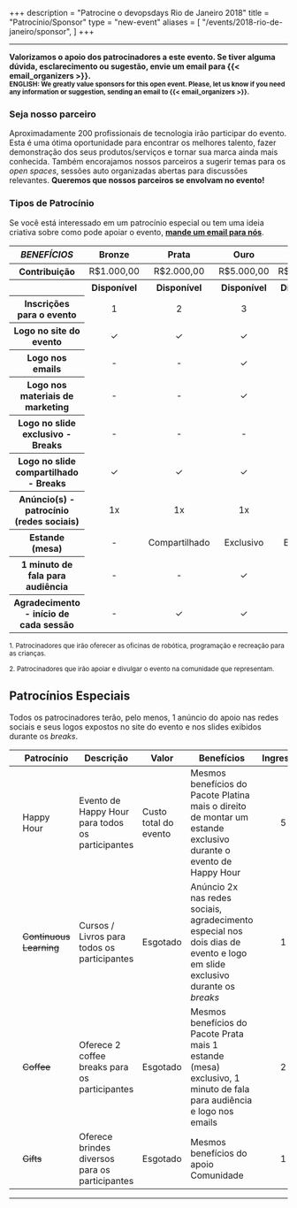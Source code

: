 +++
description = "Patrocine o devopsdays Rio de Janeiro 2018"
title = "Patrocínio/Sponsor"
type = "new-event"
aliases = [
        "/events/2018-rio-de-janeiro/sponsor",
]
+++
<hr/>

<b>
Valorizamos o apoio dos patrocinadores a este evento. Se tiver alguma dúvida, esclarecimento ou sugestão, envie um email para {{< email_organizers >}}.
</b><br>
<small><b>ENGLISH: We greatly value sponsors for this open event. Please, let us know if you need any information or suggestion, sending an email to {{< email_organizers >}}.</b></small>
<br>

### Seja nosso parceiro
Aproximadamente 200 profissionais de tecnologia irão participar do evento. Esta é uma ótima oportunidade para encontrar os melhores talento, fazer demonstração dos seus produtos/serviços e tornar sua marca ainda mais conhecida. Também encorajamos nossos parceiros a sugerir temas para os <i>open spaces</i>, sessões auto organizadas abertas para discussões relevantes. <b>Queremos que nossos parceiros se envolvam no evento!</b>

### Tipos de Patrocínio

 <div class="alert alert-info">
  Se você está interessado em um patrocínio especial ou tem uma ideia criativa sobre como pode apoiar o evento, <b><a href="mailto:organizers-rj-2018@devopsdays.org@devopsdays.org?subject=DevOpsDays Rio de Janeiro - Patroc&iacute;nio">mande um email para nós</a></b>.
</div>

<div class="table-responsive">
      <table class="table table-bordered table-hover table-responsive-md">
        <thead class="thead-light">
          <tr>
            <th scope="col"><i>BENEFÍCIOS</i></th>
            <th scope="col"><center>Bronze</center></th>
            <th scope="col"><center>Prata</center></th>
            <th scope="col"><center>Ouro</center></th>
            <th scope="col"><center>Platina</center></th>
            <th scope="col"><center>FamilyOps<sup><a href="#1">1</a></sup></center></th>
            <th scope="col"><center>Comunidade<sup><a href="#2">2</a></sup></center></th>            
          </tr>
        </thead>
        <tbody>
          <tr>
            <th scope="row">Contribuição</th>
            <td><center>R$1.000,00</center></td>
            <td><center>R$2.000,00</center></td>
            <td><center>R$5.000,00</center></td>
            <td><center>R$8.000,00</center></td>
            <td><center>Oficinas</center></td>
            <td><center>-</center></td>
          </tr>
          <tr>
            <th scope="row">&nbsp;</th>
            <th><center><span class="badge badge-success">Disponível</span></center></th>
            <th><center><span class="badge badge-success">Disponível</span></center></th>
            <th><center><span class="badge badge-success">Disponível</span></center></th>
            <th><center><span class="badge badge-success">Disponível</span></center></th>
            <th><center><span class="badge badge-success">Disponível</span></center></th>
            <th><center><span class="badge badge-success">Disponível</span></center></th>
          </tr>
          <tr>
            <th scope="row">Inscrições para o evento</td>
            <td><center>1</center></td>
            <td><center>2</center></td>
            <td><center>3</center></td>
            <td><center>5</center></td>
            <td><center>Monitores</center></td>
            <td><center>-</center></td>
          </tr>
          <tr>
            <th scope="row">Logo no site do evento</th>
            <td><center>&#10003;</center></td>
            <td><center>&#10003;</center></td>
            <td><center>&#10003;</center></td>
            <td><center>&#10003;</center></td>
            <td><center>&#10003;</center></td>
            <td><center>&#10003;</center></td>
          </tr>
          <tr>
            <th scope="row">Logo nos emails</th>
            <td><center>-</center></td>
            <td><center>-</center></td>
            <td><center>&#10003;</center></td>
            <td><center>&#10003;</center></td>
            <td><center>&#10003;</center></td>
            <td><center>-</center></td>
          </tr>
          <tr>
            <th scope="row">Logo nos materiais de marketing</th>
            <td><center>-</center></td>
            <td><center>-</center></td>
            <td><center>&#10003;</center></td>
            <td><center>&#10003;</center></td>
            <td><center>&#10003;</center></td>
            <td><center>-</center></td>
          </tr>
          <tr>
            <th scope="row">Logo no slide exclusivo - Breaks</th>
            <td><center>-</center></td>
            <td><center>-</center></td>
            <td><center>-</center></td>
            <td><center>&#10003;</center> </td>
            <td><center>-</center></td>
            <td><center>-</center></td>
          </tr>
          <tr>
            <th scope="row">Logo no slide compartilhado - Breaks</th>
            <td><center>&#10003;</center></td>
            <td><center>&#10003;</center></td>
            <td><center>&#10003;</center></td>
            <td><center>&#10003;</center></td>
            <td><center>&#10003;</center></td>
            <td><center>&#10003;</center></td>
          </tr>
          <tr>
            <th scope="row">Anúncio(s) - patrocínio (redes sociais)</th>
            <td><center>1x</center></td>
            <td><center>1x</center></td>
            <td><center>1x</center></td>
            <td><center>2x</center></td>
            <td><center>2x</center></td>
            <td><center>1x</center></td>
          </tr>
          <tr>
            <th scope="row">Estande (mesa)</th>
            <td><center>-</center></td>
            <td><center>Compartilhado</center></td>
            <td><center>Exclusivo</center></td>
            <td><center>Exclusivo</center></td>
            <td><center>Compartilhado</center></td>
            <td><center>-</center></td>
          </tr>
          <tr>
            <th scope="row">1 minuto de fala para audiência</th>
            <td><center>-</center></td>
            <td><center>-</center></td>
            <td><center>&#10003;</center></td>
            <td><center>&#10003;</center></td>
            <td><center>&#10003;</center></td>
            <td><center>-</center></td>
          </tr>
          <tr>
            <th scope="row">Agradecimento - início de cada sessão</th>
            <td><center>-</center></td>
            <td><center>&#10003;</center></td>
            <td><center>&#10003;</center></td>
            <td><center>&#10003;</center></td>
            <td><center>&#10003;</center></td>
            <td><center>-</center></td>
          </tr>
        </tbody>
      </table>
</div>

<p><small><a id="1">1</a>. Patrocinadores que irão oferecer as oficinas de robótica, programação e recreação para as crianças.</small></p>
<p><small><a id="2">2</a>. Patrocinadores que irão apoiar e divulgar o evento na comunidade que representam.</small></p>


<h2>Patrocínios Especiais</h2>
Todos os patrocinadores terão, pelo menos, 1 anúncio do apoio nas redes sociais e seus logos expostos no site do evento e nos slides exibidos durante os <i>breaks</i>.

<table class="table table-bordered table-hover">
  <thead>
    <tr>
      <th scope="col"></th>
      <th scope="col">Patrocínio</th>
      <th scope="col">Descrição</th>
      <th scope="col">Valor</th>
      <th scope="col">Benefícios</th>
      <th scope="col">Ingressos</th>
    </tr>
  </thead>
  <tbody>
    <tr>
      <td align="center"><i class="fa fa-music fa-4x"></i></td>
      <td>Happy Hour</td>
      <td>Evento de Happy Hour para todos os participantes</td>
      <td>Custo total do evento</td>
      <td>Mesmos benefícios do Pacote Platina mais o direito de montar um estande exclusivo durante o evento de Happy Hour</td>
      <td align="center">5</td>
    </tr>
    <tr>
      <td align="center"><i class="fa fa-pencil-square-o fa-4x"></i></td>
      <td><s>Continuous Learning</s></td>
      <td>Cursos / Livros para todos os participantes</td>
      <td>Esgotado</td>
      <td>Anúncio 2x nas redes sociais, agradecimento especial nos dois dias de evento e logo em slide exclusivo durante os <i>breaks</i></td>
      <td align="center">1</td>
    </tr>
    <tr>
      <td align="center"><i class="fa fa-cutlery fa-4x"></i></td>
      <td><s>Coffee</s></td>
      <td>Oferece 2 coffee breaks para os participantes</td>
      <td>Esgotado</td>
      <td>Mesmos benefícios do Pacote Prata mais 1 estande (mesa) exclusivo, 1 minuto de fala para audiência e logo nos emails</td>
      <td align="center">2</td>
    </tr>
    <tr>
      <td align="center"><i class="fa fa-heart fa-4x"></i></td>
      <td><s>Gifts</s></td>
      <td>Oferece brindes diversos para os participantes</td>
      <td>Esgotado</td>
      <td>Mesmos benefícios do apoio Comunidade</td>
      <td align="center">1</td>
    </tr>
  </tbody>
</table>

<hr/>